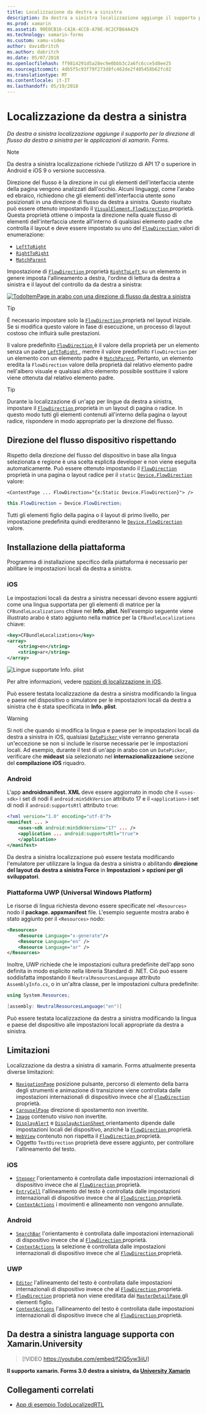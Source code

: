 ```yaml
---
title: Localizzazione da destra a sinistra
description: Da destra a sinistra localizzazione aggiunge il supporto per la direzione di flusso da destra a sinistra per le applicazioni di xamarin. Forms.
ms.prod: xamarin
ms.assetid: 90E0CB16-C42A-4CC8-A70E-0C2CFB64A429
ms.technology: xamarin-forms
ms.custom: xamu-video
author: davidbritch
ms.author: dabritch
ms.date: 05/07/2018
ms.openlocfilehash: ff9814291d5a28ec9e0bbb3c2a6fc6cce5d8ee25
ms.sourcegitcommit: 4db5f5c93f79f273d8fc462de2f405458b62fc02
ms.translationtype: MT
ms.contentlocale: it-IT
ms.lasthandoff: 05/19/2018
---
```

# <a name="right-to-left-localization"></a>Localizzazione da destra a sinistra

_Da destra a sinistra localizzazione aggiunge il supporto per la direzione di flusso da destra a sinistra per le applicazioni di xamarin. Forms._

> [!NOTE]
> Da destra a sinistra localizzazione richiede l'utilizzo di API 17 o superiore in Android e iOS 9 o versione successiva.

Direzione del flusso è la direzione in cui gli elementi dell'interfaccia utente della pagina vengono analizzati dall'occhio. Alcuni linguaggi, come l'arabo ed ebraico, richiedono che gli elementi dell'interfaccia utente sono posizionati in una direzione di flusso da destra a sinistra. Questo risultato può essere ottenuto impostando il [ `VisualElement.FlowDirection` ](xref:Xamarin.Forms.VisualElement.FlowDirection) proprietà. Questa proprietà ottiene o imposta la direzione nella quale flusso di elementi dell'interfaccia utente all'interno di qualsiasi elemento padre che controlla il layout e deve essere impostato su uno del [ `FlowDirection` ](xref:Xamarin.Forms.FlowDirection) valori di enumerazione:

- [`LeftToRight`](xref:Xamarin.Forms.FlowDirection.LeftToRight)
- [`RightToRight`](xref:Xamarin.Forms.FlowDirection.RightToLeft)
- [`MatchParent`](xref:Xamarin.Forms.FlowDirection.MatchParent)

Impostazione di [ `FlowDirection` ](xref:Xamarin.Forms.VisualElement.FlowDirection) proprietà [ `RightToLeft` ](xref:Xamarin.Forms.FlowDirection.RightToLeft) su un elemento in genere imposta l'allineamento a destra, l'ordine di lettura da destra a sinistra e il layout del controllo da da destra a sinistra:

[![TodoItemPage in arabo con una direzione di flusso da destra a sinistra](rtl-images/TodoItemPage-Arabic.png "TodoItemPage in arabo con una direzione di flusso da destra a sinistra")](rtl-images/TodoItemPage-Arabic-Large.png#lightbox "TodoItemPage in arabo con una direzione di flusso da destra a sinistra")

> [!TIP]
> È necessario impostare solo la [ `FlowDirection` ](xref:Xamarin.Forms.VisualElement.FlowDirection) proprietà nel layout iniziale. Se si modifica questo valore in fase di esecuzione, un processo di layout costoso che influirà sulle prestazioni.

Il valore predefinito [ `FlowDirection` ](xref:Xamarin.Forms.VisualElement.FlowDirection) è il valore della proprietà per un elemento senza un padre [ `LeftToRight` ](xref:Xamarin.Forms.FlowDirection.LeftToRight), mentre il valore predefinito `FlowDirection` per un elemento con un elemento padre è [ `MatchParent`](xref:Xamarin.Forms.FlowDirection.MatchParent). Pertanto, un elemento eredita la `FlowDirection` valore della proprietà dal relativo elemento padre nell'albero visuale e qualsiasi altro elemento possibile sostituire il valore viene ottenuta dal relativo elemento padre.

> [!TIP]
> Durante la localizzazione di un'app per lingue da destra a sinistra, impostare il [ `FlowDirection` ](xref:Xamarin.Forms.VisualElement.FlowDirection) proprietà in un layout di pagina o radice. In questo modo tutti gli elementi contenuti all'interno della pagina o layout radice, rispondere in modo appropriato per la direzione del flusso.

## <a name="respecting-device-flow-direction"></a>Direzione del flusso dispositivo rispettando

Rispetto della direzione del flusso del dispositivo in base alla lingua selezionata e regione è una scelta esplicita developer e non viene eseguita automaticamente. Può essere ottenuto impostando il [ `FlowDirection` ](xref:Xamarin.Forms.VisualElement.FlowDirection) proprietà in una pagina o layout radice per il `static` [ `Device.FlowDirection` ](xref:Xamarin.Forms.Device.FlowDirection) valore:

```xaml
<ContentPage ... FlowDirection="{x:Static Device.FlowDirection}"> />
```

```csharp
this.FlowDirection = Device.FlowDirection;
```

Tutti gli elementi figlio della pagina o il layout di primo livello, per impostazione predefinita quindi erediteranno le [ `Device.FlowDirection` ](xref:Xamarin.Forms.Device.FlowDirection) valore.

## <a name="platform-setup"></a>Installazione della piattaforma

Programma di installazione specifico della piattaforma è necessario per abilitare le impostazioni locali da destra a sinistra.

### <a name="ios"></a>iOS

Le impostazioni locali da destra a sinistra necessari devono essere aggiunti come una lingua supportata per gli elementi di matrice per la `CFBundleLocalizations` chiave nel **Info. plist**. Nell'esempio seguente viene illustrato arabo è stato aggiunto nella matrice per la `CFBundleLocalizations` chiave:

```xml
<key>CFBundleLocalizations</key>
<array>
    <string>en</string>
    <string>ar</string>
</array>
```

![Lingue supportate Info. plist](rtl-images/ios-locales.png "Info. plist le lingue supportate")

Per altre informazioni, vedere [nozioni di localizzazione in iOS](https://docs.microsoft.com/en-gb/xamarin/ios/app-fundamentals/localization/#localization-basics-in-ios).

Può essere testata localizzazione da destra a sinistra modificando la lingua e paese nel dispositivo o simulatore per le impostazioni locali da destra a sinistra che è stata specificata in **Info. plist**.

> [!WARNING]
> Si noti che quando si modifica la lingua e paese per le impostazioni locali da destra a sinistra in iOS, qualsiasi [ `DatePicker` ](xref:Xamarin.Forms.DatePicker) viste verranno generata un'eccezione se non si include le risorse necessarie per le impostazioni locali. Ad esempio, durante il test di un'app in arabo con un `DatePicker`, verificare che **mideast** sia selezionato nel **internazionalizzazione** sezione del **compilazione iOS** riquadro.

### <a name="android"></a>Android

L'app **androidmanifest. XML** deve essere aggiornato in modo che il `<uses-sdk>` i set di nodi il `android:minSdkVersion` attributo 17 e il `<application>` i set di nodi il `android:supportsRtl` attributo `true`:

```xml
<?xml version="1.0" encoding="utf-8"?>
<manifest ... >
    <uses-sdk android:minSdkVersion="17" ... />
    <application ... android:supportsRtl="true">
    </application>
</manifest>
```

Da destra a sinistra localizzazione può essere testata modificando l'emulatore per utilizzare la lingua da destra a sinistra o abilitando **direzione del layout da destra a sinistra Force** in **Impostazioni > opzioni per gli sviluppatori**.

### <a name="universal-windows-platform-uwp"></a>Piattaforma UWP (Universal Windows Platform)

Le risorse di lingua richiesta devono essere specificate nel `<Resources>` nodo il **package. appxmanifest** file. L'esempio seguente mostra arabo è stato aggiunto per il `<Resources>` nodo:

```xml
<Resources>
    <Resource Language="x-generate"/>
    <Resource Language="en" />
    <Resource Language="ar" />
</Resources>
```

Inoltre, UWP richiede che le impostazioni cultura predefinite dell'app sono definita in modo esplicito nella libreria Standard di .NET. Ciò può essere soddisfatta impostando il `NeutralResourcesLanguage` attributo `AssemblyInfo.cs`, o in un'altra classe, per le impostazioni cultura predefinite:

```csharp
using System.Resources;

[assembly: NeutralResourcesLanguage("en")]
```

Può essere testata localizzazione da destra a sinistra modificando la lingua e paese del dispositivo alle impostazioni locali appropriate da destra a sinistra.

## <a name="limitations"></a>Limitazioni

Localizzazione da destra a sinistra di xamarin. Forms attualmente presenta diverse limitazioni:

- [`NavigationPage`](xref:Xamarin.Forms.NavigationPage) posizione pulsante, percorso di elemento della barra degli strumenti e animazione di transizione viene controllata dalle impostazioni internazionali di dispositivo invece che al [ `FlowDirection` ](xref:Xamarin.Forms.VisualElement.FlowDirection) proprietà.
- [`CarouselPage`](xref:Xamarin.Forms.CarouselPage) direzione di spostamento non invertite.
- [`Image`](xref:Xamarin.Forms.Image) contenuto visivo non invertite.
- [`DisplayAlert`](https://developer.xamarin.com/api/member/Xamarin.Forms.Page.DisplayAlert/p/System.String/System.String/System.String/) e [ `DisplayActionSheet` ](https://developer.xamarin.com/api/member/Xamarin.Forms.Page.DisplayActionSheet/p/System.String/System.String/System.String/System.String[]/) orientamento dipende dalle impostazioni locali del dispositivo, anziché la [ `FlowDirection` ](xref:Xamarin.Forms.VisualElement.FlowDirection) proprietà.
- [`WebView`](xref:Xamarin.Forms.WebView) contenuto non rispetta il [ `FlowDirection` ](xref:Xamarin.Forms.VisualElement.FlowDirection) proprietà.
- Oggetto `TextDirection` proprietà deve essere aggiunto, per controllare l'allineamento del testo.

### <a name="ios"></a>iOS

- [`Stepper`](xref:Xamarin.Forms.Stepper) l'orientamento è controllata dalle impostazioni internazionali di dispositivo invece che al [ `FlowDirection` ](xref:Xamarin.Forms.VisualElement.FlowDirection) proprietà.
- [`EntryCell`](xref:Xamarin.Forms.EntryCell) l'allineamento del testo è controllata dalle impostazioni internazionali di dispositivo invece che al [ `FlowDirection` ](xref:Xamarin.Forms.VisualElement.FlowDirection) proprietà.
- [`ContextActions`](xref:Xamarin.Forms.Cell.ContextActions) i movimenti e allineamento non vengono annullate.

### <a name="android"></a>Android

- [`SearchBar`](xref:Xamarin.Forms.SearchBar) l'orientamento è controllata dalle impostazioni internazionali di dispositivo invece che al [ `FlowDirection` ](xref:Xamarin.Forms.VisualElement.FlowDirection) proprietà.
- [`ContextActions`](xref:Xamarin.Forms.Cell.ContextActions) la selezione è controllata dalle impostazioni internazionali di dispositivo invece che al [ `FlowDirection` ](xref:Xamarin.Forms.VisualElement.FlowDirection) proprietà.

### <a name="uwp"></a>UWP

- [`Editor`](xref:Xamarin.Forms.Editor) l'allineamento del testo è controllata dalle impostazioni internazionali di dispositivo invece che al [ `FlowDirection` ](xref:Xamarin.Forms.VisualElement.FlowDirection) proprietà.
- [`FlowDirection`](xref:Xamarin.Forms.VisualElement.FlowDirection) proprietà non viene ereditata dai [ `MasterDetailPage` ](xref:Xamarin.Forms.MasterDetailPage) gli elementi figlio.
- [`ContextActions`](xref:Xamarin.Forms.Cell.ContextActions) l'allineamento del testo è controllata dalle impostazioni internazionali di dispositivo invece che al [ `FlowDirection` ](xref:Xamarin.Forms.VisualElement.FlowDirection) proprietà.

## <a name="right-to-left-language-support-with-xamarinuniversity"></a>Da destra a sinistra language supporta con Xamarin.University

> [!VIDEO https://youtube.com/embed/f2lQ5yw3iiU]

**Il supporto xamarin. Forms 3.0 destra a sinistra, da [University Xamarin](https://university.xamarin.com/)**

## <a name="related-links"></a>Collegamenti correlati

- [App di esempio TodoLocalizedRTL](https://developer.xamarin.com/samples/xamarin-forms/TodoLocalizedRTL/)
